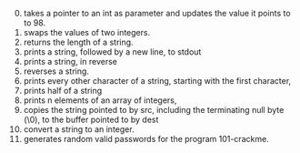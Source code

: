 0. takes a pointer to an int as parameter and updates the value it points to to 98.
1. swaps the values of two integers.
2. returns the length of a string.
3. prints a string, followed by a new line, to stdout
4. prints a string, in reverse
5. reverses a string.
6. prints every other character of a string, starting with the first character,
7. prints half of a string
8. prints n elements of an array of integers,
9. copies the string pointed to by src, including the terminating null byte (\0), to the buffer pointed to by dest
100. convert a string to an integer.
101. generates random valid passwords for the program 101-crackme.


